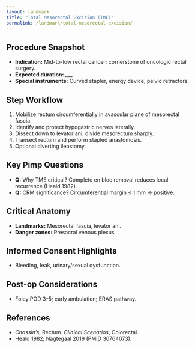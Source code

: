 ```yaml
---
layout: landmark
title: "Total Mesorectal Excision (TME)"
permalink: /landmark/total-mesorectal-excision/
---
```


## Procedure Snapshot
- **Indication:** Mid-to-low rectal cancer; cornerstone of oncologic rectal surgery.  
- **Expected duration:** ___  
- **Special instruments:** Curved stapler, energy device, pelvic retractors.

## Step Workflow
1. Mobilize rectum circumferentially in avascular plane of mesorectal fascia.  
2. Identify and protect hypogastric nerves laterally.  
3. Dissect down to levator ani; divide mesorectum sharply.  
4. Transect rectum and perform stapled anastomosis.  
5. Optional diverting ileostomy.

## Key Pimp Questions
- **Q:** Why TME critical?  Complete en bloc removal reduces local recurrence (Heald 1982).  
- **Q:** CRM significance?  Circumferential margin ≤ 1 mm → positive.

## Critical Anatomy
- **Landmarks:** Mesorectal fascia, levator ani.  
- **Danger zones:** Presacral venous plexus.

## Informed Consent Highlights
- Bleeding, leak, urinary/sexual dysfunction.

## Post-op Considerations
- Foley POD 3–5; early ambulation; ERAS pathway.

## References
- *Chassin’s*, Rectum. *Clinical Scenarios*, Colorectal.  
- Heald 1982; Nagtegaal 2019 (PMID 30764073).
